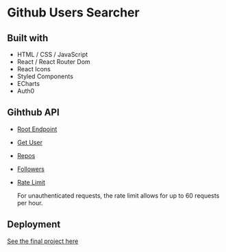 # Github Users Searcher

## Built with

-   HTML / CSS / JavaScript
-   React / React Router Dom
-   React Icons
-   Styled Components
-   ECharts
-   Auth0

## Gihthub API

-   [Root Endpoint](https://api.github.com)
-   [Get User](https://api.github.com/users/yyx990803)
-   [Repos](https://api.github.com/users/yyx990803/repos?per_page=100)
-   [Followers](https://api.github.com/users/yyx990803/followers)
-   [Rate Limit](https://api.github.com/rate_limit)

    For unauthenticated requests, the rate limit allows for up to 60 requests per hour.

## Deployment

[See the final project here](https://)